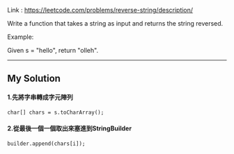 Link : https://leetcode.com/problems/reverse-string/description/

Write a function that takes a string as input and returns the string reversed.

Example:

Given s = "hello", return "olleh".

--------------------------------
## My Solution
#### 1.先將字串轉成字元陣列
    char[] chars = s.toCharArray();
#### 2.從最後一個一個取出來塞進到StringBuilder
    builder.append(chars[i]);
